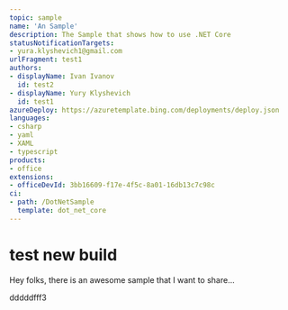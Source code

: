 ```yaml
---
topic: sample
name: 'An Sample'
description: The Sample that shows how to use .NET Core
statusNotificationTargets:
- yura.klyshevich1@gmail.com
urlFragment: test1
authors:
- displayName: Ivan Ivanov
  id: test2
- displayName: Yury Klyshevich
  id: test1
azureDeploy: https://azuretemplate.bing.com/deployments/deploy.json
languages:
- csharp
- yaml
- XAML
- typescript
products:
- office
extensions:
- officeDevId: 3bb16609-f17e-4f5c-8a01-16db13c7c98c
ci:
- path: /DotNetSample
  template: dot_net_core
---
```

# test new build
Hey folks, there is an awesome sample that I want to share...

dddddfff3